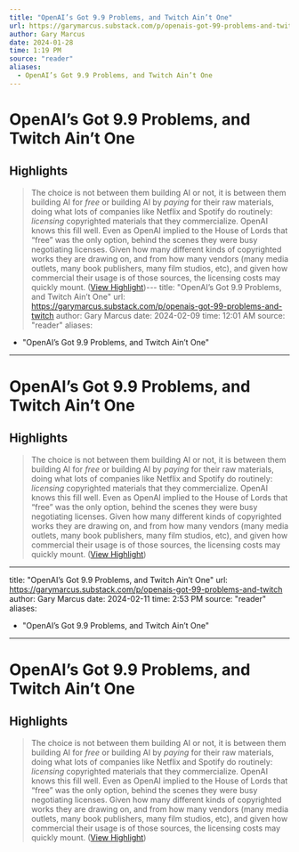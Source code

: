 ```yaml
---
title: "OpenAI’s Got 9.9 Problems, and Twitch Ain’t One"
url: https://garymarcus.substack.com/p/openais-got-99-problems-and-twitch
author: Gary Marcus
date: 2024-01-28
time: 1:19 PM
source: "reader"
aliases:
  - OpenAI’s Got 9.9 Problems, and Twitch Ain’t One
---
```

# OpenAI’s Got 9.9 Problems, and Twitch Ain’t One

## Highlights
> The choice is not between them building AI or not, it is between them building AI for *free* or building AI by *paying* for their raw materials, doing what lots of companies like Netflix and Spotify do routinely: *licensing* copyrighted materials that they commercialize. OpenAI knows this fill well. Even as OpenAI implied to the House of Lords that “free” was the only option, behind the scenes they were busy negotiating licenses. Given how many different kinds of copyrighted works they are drawing on, and from how many vendors (many media outlets, many book publishers, many film studios, etc), and given how commercial their usage is of those sources, the licensing costs may quickly mount. ([View Highlight](https://read.readwise.io/read/01hn6c1agz2w98r5ykx1cvvav5))---
title: "OpenAI’s Got 9.9 Problems, and Twitch Ain’t One"
url: https://garymarcus.substack.com/p/openais-got-99-problems-and-twitch
author: Gary Marcus
date: 2024-02-09
time: 12:01 AM
source: "reader"
aliases:
  - "OpenAI’s Got 9.9 Problems, and Twitch Ain’t One"
---
# OpenAI’s Got 9.9 Problems, and Twitch Ain’t One

## Highlights
> The choice is not between them building AI or not, it is between them building AI for *free* or building AI by *paying* for their raw materials, doing what lots of companies like Netflix and Spotify do routinely: *licensing* copyrighted materials that they commercialize. OpenAI knows this fill well. Even as OpenAI implied to the House of Lords that “free” was the only option, behind the scenes they were busy negotiating licenses. Given how many different kinds of copyrighted works they are drawing on, and from how many vendors (many media outlets, many book publishers, many film studios, etc), and given how commercial their usage is of those sources, the licensing costs may quickly mount. ([View Highlight](https://read.readwise.io/read/01hn6c1agz2w98r5ykx1cvvav5))

---
title: "OpenAI’s Got 9.9 Problems, and Twitch Ain’t One"
url: https://garymarcus.substack.com/p/openais-got-99-problems-and-twitch
author: Gary Marcus
date: 2024-02-11
time: 2:53 PM
source: "reader"
aliases:
  - "OpenAI’s Got 9.9 Problems, and Twitch Ain’t One"
---
# OpenAI’s Got 9.9 Problems, and Twitch Ain’t One

## Highlights
> The choice is not between them building AI or not, it is between them building AI for *free* or building AI by *paying* for their raw materials, doing what lots of companies like Netflix and Spotify do routinely: *licensing* copyrighted materials that they commercialize. OpenAI knows this fill well. Even as OpenAI implied to the House of Lords that “free” was the only option, behind the scenes they were busy negotiating licenses. Given how many different kinds of copyrighted works they are drawing on, and from how many vendors (many media outlets, many book publishers, many film studios, etc), and given how commercial their usage is of those sources, the licensing costs may quickly mount. ([View Highlight](https://read.readwise.io/read/01hn6c1agz2w98r5ykx1cvvav5))

